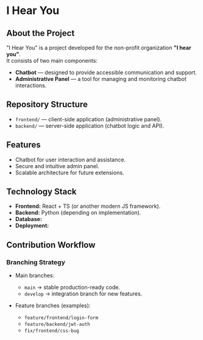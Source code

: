 # I Hear You

## About the Project
"I Hear You" is a project developed for the non-profit organization **"I hear you"**.  
It consists of two main components:
- **Chatbot** — designed to provide accessible communication and support.  
- **Administrative Panel** — a tool for managing and monitoring chatbot interactions.  

## Repository Structure
- `frontend/` — client-side application (administrative panel).  
- `backend/` — server-side application (chatbot logic and API).  

## Features
- Chatbot for user interaction and assistance.  
- Secure and intuitive admin panel.  
- Scalable architecture for future extensions.  

## Technology Stack
- **Frontend:** React + TS  (or another modern JS framework).  
- **Backend:** Python (depending on implementation).  
- **Database:**   
- **Deployment:** 

## Contribution Workflow
### Branching Strategy
- Main branches:
  - `main` → stable production-ready code.  
  - `develop` → integration branch for new features.  

- Feature branches (examples):  
  - `feature/frontend/login-form`  
  - `feature/backend/jwt-auth`  
  - `fix/frontend/css-bug`  
